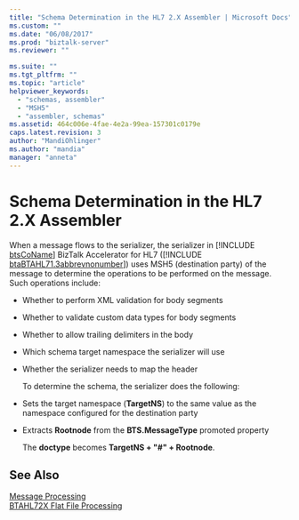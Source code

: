 ```yaml
---
title: "Schema Determination in the HL7 2.X Assembler | Microsoft Docs"
ms.custom: ""
ms.date: "06/08/2017"
ms.prod: "biztalk-server"
ms.reviewer: ""

ms.suite: ""
ms.tgt_pltfrm: ""
ms.topic: "article"
helpviewer_keywords: 
  - "schemas, assembler"
  - "MSH5"
  - "assembler, schemas"
ms.assetid: 464c006e-4fae-4e2a-99ea-157301c0179e
caps.latest.revision: 3
author: "MandiOhlinger"
ms.author: "mandia"
manager: "anneta"
---
```

# Schema Determination in the HL7 2.X Assembler
When a message flows to the serializer, the serializer in [!INCLUDE [btsCoName](../../includes/btsconame-md.md)] BizTalk Accelerator for HL7 ([!INCLUDE [btaBTAHL71.3abbrevnonumber](../../includes/btabtahl71-3abbrevnonumber-md.md)]) uses MSH5 (destination party) of the message to determine the operations to be performed on the message. Such operations include:  
  
- Whether to perform XML validation for body segments  
  
- Whether to validate custom data types for body segments  
  
- Whether to allow trailing delimiters in the body  
  
- Which schema target namespace the serializer will use  
  
- Whether the serializer needs to map the header  
  
  To determine the schema, the serializer does the following:  
  
- Sets the target namespace (**TargetNS**) to the same value as the namespace configured for the destination party  
  
- Extracts **Rootnode** from the **BTS.MessageType** promoted property  
  
  The **doctype** becomes **TargetNS + "#" + Rootnode**.  
  
## See Also  
 [Message Processing](../../adapters-and-accelerators/accelerator-hl7/message-processing.md)   
 [BTAHL72X Flat File Processing](../../adapters-and-accelerators/accelerator-hl7/btahl72x-flat-file-processing.md)